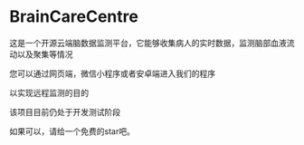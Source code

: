 # BrainCareCentre
这是一个开源云端脑数据监测平台，它能够收集病人的实时数据，监测脑部血液流动以及聚集等情况

您可以通过网页端，微信小程序或者安卓端进入我们的程序

以实现远程监测的目的

该项目目前仍处于开发测试阶段

如果可以，请给一个免费的star吧。